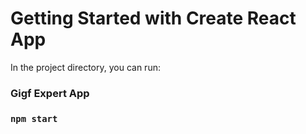 # Getting Started with Create React App

In the project directory, you can run:

### Gigf Expert App

### `npm start`
